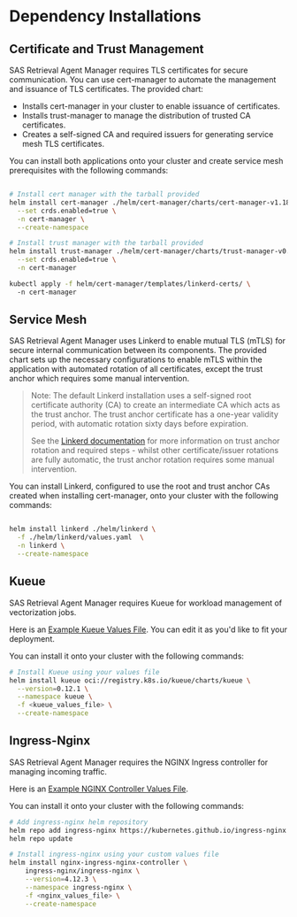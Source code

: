 # Dependency Installations

## Certificate and Trust Management

SAS Retrieval Agent Manager requires TLS certificates for secure communication. You can use cert-manager to automate the
management and issuance of TLS certificates. The provided chart:

* Installs cert-manager in your cluster to enable issuance of certificates.
* Installs trust-manager to manage the distribution of trusted CA certificates.
* Creates a self-signed CA and required issuers for generating service mesh TLS certificates.

You can install both applications onto your cluster and create service mesh prerequisites with the following commands:

```bash

# Install cert manager with the tarball provided 
helm install cert-manager ./helm/cert-manager/charts/cert-manager-v1.18.2.tgz \
  --set crds.enabled=true \
  -n cert-manager \
  --create-namespace

# Install trust manager with the tarball provided 
helm install trust-manager ./helm/cert-manager/charts/trust-manager-v0.18.0.tgz \
  --set crds.enabled=true \
  -n cert-manager

kubectl apply -f helm/cert-manager/templates/linkerd-certs/ \ 
  -n cert-manager

```

## Service Mesh

SAS Retrieval Agent Manager uses Linkerd to enable mutual TLS (mTLS) for secure internal communication between its
components. The provided chart sets up the necessary configurations to enable mTLS within the application with automated
rotation of all certificates, except the trust anchor which requires some manual intervention.

> Note: The default Linkerd installation uses a self-signed root certificate authority (CA) to create an intermediate CA
> which acts as the trust anchor. The trust anchor certificate has a one-year validity period, with automatic rotation
> sixty days before expiration.
>
> See the [Linkerd documentation](https://linkerd.io/2.17/tasks/automatically-rotating-control-plane-tls-credentials/#9-rotating-the-trust-anchor)
> for more information on trust anchor rotation and required steps - whilst other certificate/issuer rotations are fully
> automatic, the trust anchor rotation requires some manual intervention.

You can install Linkerd, configured to use the root and trust anchor CAs created when installing cert-manager, onto your
cluster with the following commands:

```bash

helm install linkerd ./helm/linkerd \
  -f ./helm/linkerd/values.yaml  \
  -n linkerd \
  --create-namespace

```

## Kueue

SAS Retrieval Agent Manager requires Kueue for workload management of vectorization jobs.

Here is an [Example Kueue Values File](../../examples/kueue.yaml). You can edit it as you'd like to fit your deployment.

You can install it onto your cluster with the following commands:

```bash
# Install Kueue using your values file
helm install kueue oci://registry.k8s.io/kueue/charts/kueue \
  --version=0.12.1 \
  --namespace kueue \
  -f <kueue_values_file> \
  --create-namespace
```

## Ingress-Nginx

SAS Retrieval Agent Manager requires the NGINX Ingress controller for managing incoming traffic.

Here is an [Example NGINX Controller Values File](../../examples/nginx.yaml).

You can install it onto your cluster with the following commands:

```bash
# Add ingress-nginx helm repository
helm repo add ingress-nginx https://kubernetes.github.io/ingress-nginx
helm repo update

# Install ingress-nginx using your custom values file
helm install nginx-ingress-nginx-controller \
    ingress-nginx/ingress-nginx \
    --version=4.12.3 \
    --namespace ingress-nginx \
    -f <nginx_values_file> \
    --create-namespace
```
